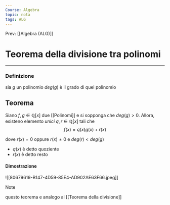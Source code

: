 ```yaml
---
Course: Algebra
topic: nota
tags: ALG
---
```


Prev: [[Algebra (ALG)]]

# Teorema della divisione tra polinomi
---
### Definizione
sia $g$ un polinomio $deg(g)$ è il grado di quel polinomio 

## Teorema
Siano $f,g \in \mathbb{Q}[x]$ due [[Polinomi]] e si sopponga che $deg(g) > 0$. Allora, esisteno elemento _unici_ $q,r \in \mathbb{Q}[x]$ tali che  
$$f(x)=q(x)g(x) + r(x)$$

dove $r(x) = 0$ oppure $r(x) \not =0$ e $deg(r) < deg(g)$
- $q(x)$ è detto quoziente
- $r(x)$ è detto resto 

#### Dimostrazione
![[80679619-B147-4D59-85E4-AD902AE63F66.jpeg]]


>[!note]
>questo teorema e analogo al [[Teorema della divisione]]
